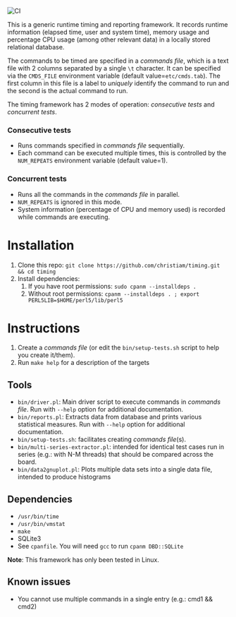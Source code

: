 ![CI](https://github.com/christiam/timing/workflows/CI/badge.svg)

This is a generic runtime timing and reporting framework. It records runtime
information (elapsed time, user and system time), memory usage and percentage
CPU usage (among other relevant data) in a locally stored relational database.

The commands to be timed are specified in a *commands file*, which is a
text file with 2 columns separated by a single `\t` character. It can be
specified via the `CMDS_FILE` environment variable (default
value=`etc/cmds.tab`). The first column in this file is a label to _uniquely_
identify the command to run and the second is the actual command to run.

The timing framework has 2 modes of operation: *consecutive tests* and *concurrent tests*.

### Consecutive tests

* Runs commands specified in *commands file* sequentially.
* Each command can be executed multiple times, this is controlled by the
`NUM_REPEATS` environment variable (default value=1).

### Concurrent tests

* Runs all the commands in the *commands file* in parallel.
* `NUM_REPEATS` is ignored in this mode.
* System information (percentage of CPU and memory used) is recorded while
  commands are executing. 

# Installation
1. Clone this repo: `git clone https://github.com/christiam/timing.git && cd timing`
2. Install dependencies: 
   1. If you have root permissions: `sudo cpanm --installdeps .`
   1. Without root permissions: `cpanm --installdeps . ; export PERL5LIB=$HOME/perl5/lib/perl5`

# Instructions
1. Create a *commands file* (or edit the `bin/setup-tests.sh` script to help you create it/them).
2. Run `make help` for a description of the targets

## Tools
* `bin/driver.pl`: Main driver script to execute commands in *commands file*. Run with `--help` option for additional documentation.
* `bin/reports.pl`: Extracts data from database and prints various statistical measures. Run with `--help` option for additional documentation.
* `bin/setup-tests.sh`: facilitates creating *commands file*(s).
* `bin/multi-series-extractor.pl`: intended for identical test cases run in series (e.g.: with N-M threads) that should be compared across the board.
* `bin/data2gnuplot.pl`: Plots multiple data sets into a single data file, intended to produce histograms

## Dependencies
* `/usr/bin/time`
* `/usr/bin/vmstat`
* `make`
* SQLite3
* See `cpanfile`. You will need `gcc` to run `cpanm DBD::SQLite`

**Note**: This framework has only been tested in Linux.

## Known issues
* You cannot use multiple commands in a single entry (e.g.: cmd1 && cmd2)
